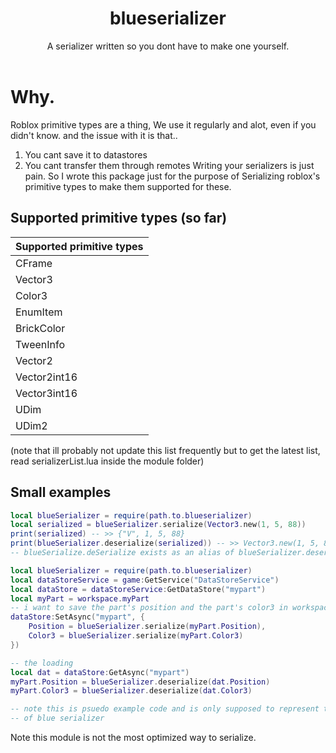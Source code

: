 <h1 align="center">blueserializer</h1>
<div align="center">A serializer written so you dont have to make one yourself.</div>
<div>&nbsp;</div>

# Why.
Roblox primitive types are a thing, We use it regularly and alot, even if you didn't know. and the issue with it is that..
1. You cant save it to datastores
2. You cant transfer them through remotes
Writing your serializers is just pain. So I wrote this package just for the purpose of
Serializing roblox's primitive types to make them supported for these.
## Supported primitive types (so far)

| Supported primitive types |
|---------------------------|
| CFrame                    |
| Vector3                   |
| Color3                    |
| EnumItem                  |
| BrickColor                |
| TweenInfo                 |
| Vector2                   |
| Vector2int16              |
| Vector3int16              |
| UDim                      |
| UDim2                     |

(note that ill probably not update this list frequently but to get the latest list,
read serializerList.lua inside the module folder)

## Small examples

```lua
local blueSerializer = require(path.to.blueserializer)
local serialized = blueSerializer.serialize(Vector3.new(1, 5, 88))
print(serialized) -- >> {"V", 1, 5, 88}
print(blueSerializer.deserialize(serialized)) -- >> Vector3.new(1, 5, 88) or in the output 1, 5, 88
-- blueSerialize.deSerialize exists as an alias of blueSerializer.deserialize
```

```lua
local blueSerializer = require(path.to.blueserializer)
local dataStoreService = game:GetService("DataStoreService")
local dataStore = dataStoreService:GetDataStore("mypart")
local myPart = workspace.myPart
-- i want to save the part's position and the part's color3 in workspace
dataStore:SetAsync("mypart", {
    Position = blueSerializer.serialize(myPart.Position),
    Color3 = blueSerializer.serialize(myPart.Color3)
})

-- the loading
local dat = dataStore:GetAsync("mypart")
myPart.Position = blueSerializer.deserialize(dat.Position)
myPart.Color3 = blueSerializer.deserialize(dat.Color3)

-- note this is psuedo example code and is only supposed to represent the basic usage
-- of blue serializer
```

Note this module is not the most optimized way to serialize.
